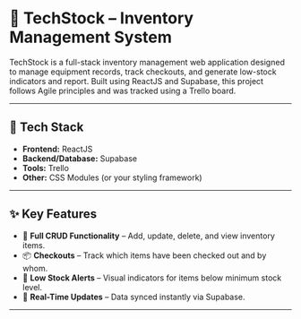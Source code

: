 # 🧰 TechStock – Inventory Management System

TechStock is a full-stack inventory management web application designed to manage equipment records, track checkouts, and generate low-stock indicators and report. Built using ReactJS and Supabase, this project follows Agile principles and was tracked using a Trello board.

---

## 🔧 Tech Stack

- **Frontend:** ReactJS
- **Backend/Database:** Supabase
- **Tools:** Trello
- **Other:** CSS Modules (or your styling framework)

---

## ✨ Key Features

- 🔁 **Full CRUD Functionality** – Add, update, delete, and view inventory items.
- 📦 **Checkouts** – Track which items have been checked out and by whom.
- 🚨 **Low Stock Alerts** – Visual indicators for items below minimum stock level.
- 🧭 **Real-Time Updates** – Data synced instantly via Supabase.

---

 
